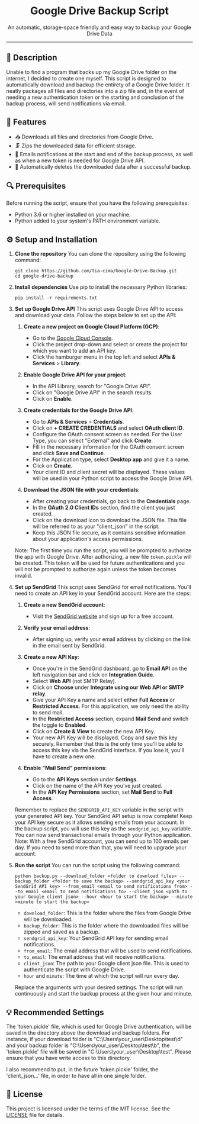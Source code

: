 ﻿<p align="center">
    <h1 align="center">Google Drive Backup Script</h1>
    <p align="center">An automatic, storage-space friendly and easy way to backup your Google Drive Data</p>
</p>

---

## 📖 Description

Unable to find a program that backs up my Google Drive folder on the internet, I decided to create one myself. This script is designed to automatically download and backup the entirety of a Google Drive folder. It neatly packages all files and directories into a zip file and, in the event of needing a new authentication token or the starting and conclusion of the backup process, will send notifications via email.


## 🌟 Features

- 📥 Downloads all files and directories from Google Drive.
- 🗜️ Zips the downloaded data for efficient storage.
- 📧 Emails notifications at the start and end of the backup process, as well as when a new token is needed for Google Drive API.
- 🧹 Automatically deletes the downloaded data after a successful backup.


## 🔍 Prerequisites

Before running the script, ensure that you have the following prerequisites:

- Python 3.6 or higher installed on your machine.
- Python added to your system's PATH environment variable.


## ⚙️ Setup and Installation

1. **Clone the repository**
    You can clone the repository using the following command:

    ```shell
    git clone https://github.com/tia-cima/Google-Drive-Backup.git
    cd google-drive-backup
    ```

2. **Install dependencies**
    Use pip to install the necessary Python libraries:

    ```shell
    pip install -r requirements.txt
    ```

3. **Set up Google Drive API**
    This script uses Google Drive API to access and download your data. Follow the steps below to set up the API:

    1. **Create a new project on Google Cloud Platform (GCP)**:
       - Go to the [Google Cloud Console](https://console.cloud.google.com/).
       - Click the project drop-down and select or create the project for which you want to add an API key.
       - Click the hamburger menu in the top left and select **APIs & Services** > **Library**.

    2. **Enable Google Drive API for your project**:
       - In the API Library, search for "Google Drive API".
       - Click on "Google Drive API" in the search results.
       - Click on **Enable**.

    3. **Create credentials for the Google Drive API**:
       - Go to **APIs & Services** > **Credentials**.
       - Click on **+ CREATE CREDENTIALS** and select **OAuth client ID**.
       - Configure the OAuth consent screen as needed. For the User Type, you can select "External" and click **Create**.
       - Fill in the necessary information for the OAuth consent screen and click **Save and Continue**.
       - For the Application type, select **Desktop app** and give it a name.
       - Click on **Create**.
       - Your client ID and client secret will be displayed. These values will be used in your Python script to access the Google Drive API.

    4. **Download the JSON file with your credentials**:
       - After creating your credentials, go back to the **Credentials** page.
       - In the **OAuth 2.0 Client IDs** section, find the client you just created.
       - Click on the download icon to download the JSON file. This file will be referred to as your "client_json" in the script.
       - Keep this JSON file secure, as it contains sensitive information about your application's access permissions.

    Note: The first time you run the script, you will be prompted to authorize the app with Google Drive. After authorizing, a new file `token.pickle` will be created. This token will be used for future authentications and you will not be prompted to authorize again unless the token becomes invalid.

4. **Set up SendGrid**
    This script uses SendGrid for email notifications. You'll need to create an API key in your SendGrid account. Here are the steps:

    1. **Create a new SendGrid account**:
       - Visit the [SendGrid website](https://sendgrid.com/) and sign up for a free account.

    2. **Verify your email address**:
       - After signing up, verify your email address by clicking on the link in the email sent by SendGrid.

    3. **Create a new API Key**:
       - Once you're in the SendGrid dashboard, go to **Email API** on the left navigation bar and click on **Integration Guide**.
       - Select **Web API** (not SMTP Relay).
       - Click on **Choose** under **Integrate using our Web API or SMTP relay**.
       - Give your API Key a name and select either **Full Access** or **Restricted Access**. For this application, we only need the ability to send mail.
       - In the **Restricted Access** section, expand **Mail Send** and switch the toggle to **Enabled**.
       - Click on **Create & View** to create the new API Key.
       - Your new API Key will be displayed. Copy and save this key securely. Remember that this is the only time you'll be able to access this key via the SendGrid interface. If you lose it, you'll have to create a new one.

    4. **Enable "Mail Send" permissions**:
       - Go to the **API Keys** section under **Settings**.
       - Click on the name of the API Key you've just created.
       - In the **API Key Permissions** section, set **Mail Send** to **Full Access**.

    Remember to replace the `SENDGRID_API_KEY` variable in the script with your generated API key.
    Your SendGrid API setup is now complete! Keep your API key secure as it allows sending emails from your account. In the backup script, you will use this key as the `sendgrid_api_key` variable. You can now send transactional emails through your Python application.
    Note: With a free SendGrid account, you can send up to 100 emails per day. If you need to send more than that, you will need to upgrade your account.

5. **Run the script**
    You can run the script using the following command: 

    `python backup.py --download_folder <folder to download files> --backup_folder <folder to save the backup> --sendgrid_api_key <your SendGrid API key> --from_email <email to send notifications from> --to_email <email to send notifications to> --client_json <path to your Google client json> --hour <hour to start the backup> --minute <minute to start the backup>`

    - `download_folder`: This is the folder where the files from Google Drive will be downloaded.
    - `backup_folder`: This is the folder where the downloaded files will be zipped and saved as a backup.
    - `sendgrid_api_key`: Your SendGrid API key for sending email notifications.
    - `from_email`: The email address that will be used to send notifications.
    - `to_email`: The email address that will receive notifications.
    - `client_json`: The path to your Google client json file. This is used to authenticate the script with Google Drive.
    - `hour` and `minute`: The time at which the script will run every day.
    
    Replace the arguments with your desired settings. The script will run continuously and start the backup process at the given hour and minute.


## 💡 Recommended Settings

The 'token.pickle' file, which is used for Google Drive authentication, will be saved in the directory above the download and backup folders. For instance, if your download folder is "C:\Users\your_user\Desktop\test\d" and your backup folder is "C:\Users\your_user\Desktop\test\b", the 'token.pickle' file will be saved in "C:\Users\your_user\Desktop\test". Please ensure that you have write access to this directory.

I also recommend to put, in the future 'token.pickle' folder, the 'client_json...' file, in order to have all in one single folder.


## 📄 License

This project is licensed under the terms of the MIT license. See the [LICENSE](https://github.com/tia-cima/Google-Drive-Backup/blob/master/LICENSE.txt) file for details.
